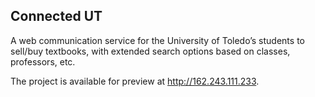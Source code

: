 ## Connected UT

A web communication service for the University of Toledo’s students to sell/buy textbooks, with extended search options based on classes, professors, etc. 

The project is available for preview at http://162.243.111.233.
